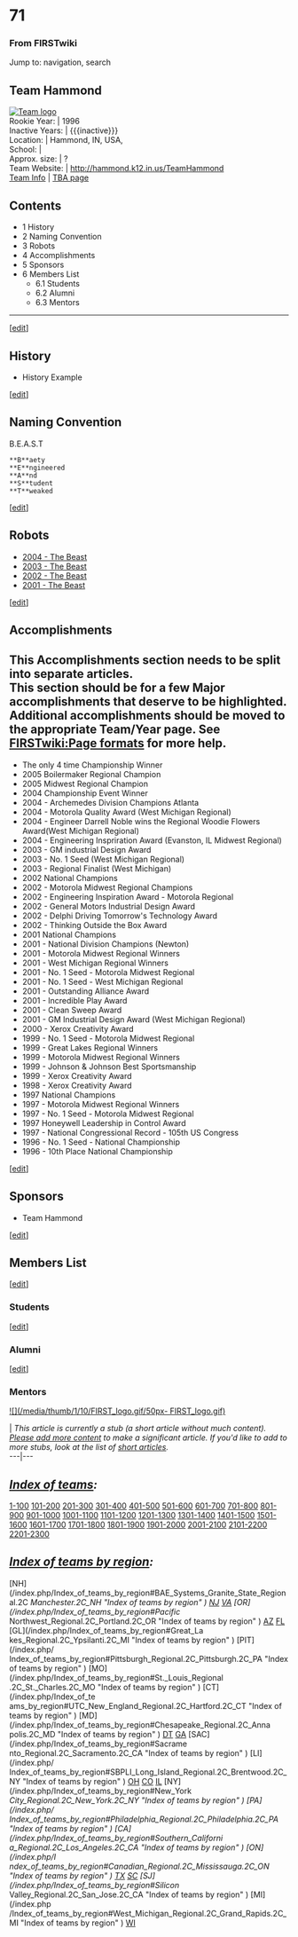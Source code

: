 # 71

### From FIRSTwiki

Jump to: navigation, search

Team Hammond  
---  
[![Team logo](/media/b/b2/Theteamlogo.jpg)](/index.php/Image:Theteamlogo.jpg
"Team logo" )  
Rookie Year: | 1996  
Inactive Years: | {{{inactive}}}  
Location: | Hammond, IN, USA,  
School: |  
Approx. size: | ?  
Team Website: | <http://hammond.k12.in.us/TeamHammond>  
[Team Info](https://my.usfirst.org/myarea/index.lasso?page=teaminfo&team=71
"https://my.usfirst.org/myarea/index.lasso?page=teaminfo&team=71" ) | [TBA
page](http://www.thebluealliance.net/tbatv/team.php?team=71
"http://www.thebluealliance.net/tbatv/team.php?team=71" )  
  
  

## Contents

  * 1 History
  * 2 Naming Convention
  * 3 Robots
  * 4 Accomplishments
  * 5 Sponsors
  * 6 Members List
    * 6.1 Students
    * 6.2 Alumni
    * 6.3 Mentors  
---  
  
[[edit](/index.php?title=71&action=edit&section=1 "Edit section: History" )]

## History

  * History Example 

[[edit](/index.php?title=71&action=edit&section=2 "Edit section: Naming
Convention" )]

## Naming Convention

B.E.A.S.T

    
    
    **B**aety 
    **E**ngineered 
    **A**nd 
    **S**tudent 
    **T**weaked
    

[[edit](/index.php?title=71&action=edit&section=3 "Edit section: Robots" )]

## Robots

  * [2004 - The Beast](/index.php?title=The_Beast_%2871%29&action=edit "The Beast \(71\)" )
  * [2003 - The Beast](/index.php?title=The_Beast_%2871%29&action=edit "The Beast \(71\)" )
  * [2002 - The Beast](/index.php?title=The_Beast_%2871%29&action=edit "The Beast \(71\)" )
  * [2001 - The Beast](/index.php?title=The_Beast_%2871%29&action=edit "The Beast \(71\)" )

[[edit](/index.php?title=71&action=edit&section=4 "Edit section:
Accomplishments" )]

## Accomplishments

**This Accomplishments section needs to be split into separate articles.**   
This section should be for a few Major accomplishments that deserve to be
highlighted.  
Additional accomplishments should be moved to the appropriate Team/Year page.
See [FIRSTwiki:Page formats](/index.php/FIRSTwiki:Page_formats "FIRSTwiki:Page
formats" ) for more help.  
---  
  
  * The only 4 time Championship Winner 
  * 2005 Boilermaker Regional Champion 
  * 2005 Midwest Regional Champion 
  * 2004 Championship Event Winner 
  * 2004 - Archemedes Division Champions Atlanta 
  * 2004 - Motorola Quality Award (West Michigan Regional) 
  * 2004 - Engineer Darrell Noble wins the Regional Woodie Flowers Award(West Michigan Regional) 
  * 2004 - Engineering Inspriration Award (Evanston, IL Midwest Regional) 
  * 2003 - GM industrial Design Award 
  * 2003 - No. 1 Seed (West Michigan Regional) 
  * 2003 - Regional Finalist (West Michigan) 
  * 2002 National Champions 
  * 2002 - Motorola Midwest Regional Champions 
  * 2002 - Engineering Inspiration Award - Motorola Regional 
  * 2002 - General Motors Industrial Design Award 
  * 2002 - Delphi Driving Tomorrow's Technology Award 
  * 2002 - Thinking Outside the Box Award 
  * 2001 National Champions 
  * 2001 - National Division Champions (Newton) 
  * 2001 - Motorola Midwest Regional Winners 
  * 2001 - West Michigan Regional Winners 
  * 2001 - No. 1 Seed - Motorola Midwest Regional 
  * 2001 - No. 1 Seed - West Michigan Regional 
  * 2001 - Outstanding Alliance Award 
  * 2001 - Incredible Play Award 
  * 2001 - Clean Sweep Award 
  * 2001 - GM Industrial Design Award (West Michigan Regional) 
  * 2000 - Xerox Creativity Award 
  * 1999 - No. 1 Seed - Motorola Midwest Regional 
  * 1999 - Great Lakes Regional Winners 
  * 1999 - Motorola Midwest Regional Winners 
  * 1999 - Johnson &amp; Johnson Best Sportsmanship 
  * 1999 - Xerox Creativity Award 
  * 1998 - Xerox Creativity Award 
  * 1997 National Champions 
  * 1997 - Motorola Midwest Regional Winners 
  * 1997 - No. 1 Seed - Motorola Midwest Regional 
  * 1997 Honeywell Leadership in Control Award 
  * 1997 - National Congressional Record - 105th US Congress 
  * 1996 - No. 1 Seed - National Championship 
  * 1996 - 10th Place National Championship 

[[edit](/index.php?title=71&action=edit&section=5 "Edit section: Sponsors" )]

## Sponsors

  * Team Hammond 

[[edit](/index.php?title=71&action=edit&section=6 "Edit section: Members List"
)]

## Members List

[[edit](/index.php?title=71&action=edit&section=7 "Edit section: Students" )]

### Students

[[edit](/index.php?title=71&action=edit&section=8 "Edit section: Alumni" )]

### Alumni

[[edit](/index.php?title=71&action=edit&section=9 "Edit section: Mentors" )]

### Mentors

[![](/media/thumb/1/10/FIRST_logo.gif/50px-
FIRST_logo.gif)](/index.php/Image:FIRST_logo.gif "" )

|  _This article is currently a stub (a short article without much content).
[Please add more
content](http://www.firstwiki.net/index.php?title=71&action=edit
"http://www.firstwiki.net/index.php?title=71&action=edit" ) to make a
significant article. If you'd like to add to more stubs, look at the list of
[short articles](/index.php/Special:Shortpages "Special:Shortpages" )._  
---|---  
  
  

_[Index of teams](/index.php/Index_of_teams "Index of teams" ):_  
---  
  
[1-100](/index.php/Index_of_teams#1-100 "Index of teams" )
[101-200](/index.php/Index_of_teams#101-200 "Index of teams" )
[201-300](/index.php/Index_of_teams#201-300 "Index of teams" )
[301-400](/index.php/Index_of_teams#301-400 "Index of teams" )
[401-500](/index.php/Index_of_teams#401-500 "Index of teams" )
[501-600](/index.php/Index_of_teams#501-600 "Index of teams" )
[601-700](/index.php/Index_of_teams#601-700 "Index of teams" )
[701-800](/index.php/Index_of_teams#701-800 "Index of teams" )
[801-900](/index.php/Index_of_teams#801-900 "Index of teams" )
[901-1000](/index.php/Index_of_teams#901-1000 "Index of teams" )
[1001-1100](/index.php/Index_of_teams#1001-1100 "Index of teams" )
[1101-1200](/index.php/Index_of_teams#1101-1200 "Index of teams" )
[1201-1300](/index.php/Index_of_teams#1201-1300 "Index of teams" )
[1301-1400](/index.php/Index_of_teams#1301-1400 "Index of teams" )
[1401-1500](/index.php/Index_of_teams#1401-1500 "Index of teams" )
[1501-1600](/index.php/Index_of_teams#1501-1600 "Index of teams" )
[1601-1700](/index.php/Index_of_teams#1601-1700 "Index of teams" )
[1701-1800](/index.php/Index_of_teams#1701-1800 "Index of teams" )
[1801-1900](/index.php/Index_of_teams#1801-1900 "Index of teams" )
[1901-2000](/index.php/Index_of_teams#1901-2000 "Index of teams" )
[2001-2100](/index.php/Index_of_teams#2001-2100 "Index of teams" )
[2101-2200](/index.php/Index_of_teams#2101-2200 "Index of teams" )
[2201-2300](/index.php/Index_of_teams#2201-2300 "Index of teams" )  
  
  

_[Index of teams by region](/index.php/Index_of_teams_by_region "Index of
teams by region" ):_  
---  
  
[NH](/index.php/Index_of_teams_by_region#BAE_Systems_Granite_State_Regional.2C
_Manchester.2C_NH "Index of teams by region" )
[NJ](/index.php/Index_of_teams_by_region#New_Jersey_Regional.2C_Trenton.2C_NJ
"Index of teams by region" )
[VA](/index.php/Index_of_teams_by_region#NASA.2FVCU_Regional.2C_Richmond.2C_VA
"Index of teams by region" ) [OR](/index.php/Index_of_teams_by_region#Pacific_
Northwest_Regional.2C_Portland.2C_OR "Index of teams by region" )
[AZ](/index.php/Index_of_teams_by_region#Arizona_Regional.2C_Phoenix.2C_AZ
"Index of teams by region" )
[FL](/index.php/Index_of_teams_by_region#Florida_Regional.2C_Orlando.2C_FL
"Index of teams by region" ) [GL](/index.php/Index_of_teams_by_region#Great_La
kes_Regional.2C_Ypsilanti.2C_MI "Index of teams by region" ) [PIT](/index.php/
Index_of_teams_by_region#Pittsburgh_Regional.2C_Pittsburgh.2C_PA "Index of
teams by region" ) [MO](/index.php/Index_of_teams_by_region#St._Louis_Regional
.2C_St._Charles.2C_MO "Index of teams by region" ) [CT](/index.php/Index_of_te
ams_by_region#UTC_New_England_Regional.2C_Hartford.2C_CT "Index of teams by
region" ) [MD](/index.php/Index_of_teams_by_region#Chesapeake_Regional.2C_Anna
polis.2C_MD "Index of teams by region" )
[DT](/index.php/Index_of_teams_by_region#Detroit_Regional.2C_Detroit.2C_MI
"Index of teams by region" )
[GA](/index.php/Index_of_teams_by_region#Peachtree_Regional.2C_Duluth.2C_GA
"Index of teams by region" ) [SAC](/index.php/Index_of_teams_by_region#Sacrame
nto_Regional.2C_Sacramento.2C_CA "Index of teams by region" ) [LI](/index.php/
Index_of_teams_by_region#SBPLI_Long_Island_Regional.2C_Brentwood.2C_NY "Index
of teams by region" )
[OH](/index.php/Index_of_teams_by_region#Buckeye_Regional.2C_Cleveland.2C_OH
"Index of teams by region" )
[CO](/index.php/Index_of_teams_by_region#Colorado_Regional.2C_Denver.2C_CO
"Index of teams by region" )
[IL](/index.php/Index_of_teams_by_region#Midwest_Regional.2C_Evanston.2C_IL
"Index of teams by region" ) [NY](/index.php/Index_of_teams_by_region#New_York
_City_Regional.2C_New_York.2C_NY "Index of teams by region" ) [PA](/index.php/
Index_of_teams_by_region#Philadelphia_Regional.2C_Philadelphia.2C_PA "Index of
teams by region" ) [CA](/index.php/Index_of_teams_by_region#Southern_Californi
a_Regional.2C_Los_Angeles.2C_CA "Index of teams by region" ) [ON](/index.php/I
ndex_of_teams_by_region#Canadian_Regional.2C_Mississauga.2C_ON "Index of teams
by region" )
[TX](/index.php/Index_of_teams_by_region#Lone_Star_Regional.2C_Houston.2C_TX
"Index of teams by region" )
[SC](/index.php/Index_of_teams_by_region#Palmetto_Regional.2C_Columbia.2C_SC
"Index of teams by region" ) [SJ](/index.php/Index_of_teams_by_region#Silicon_
Valley_Regional.2C_San_Jose.2C_CA "Index of teams by region" ) [MI](/index.php
/Index_of_teams_by_region#West_Michigan_Regional.2C_Grand_Rapids.2C_MI "Index
of teams by region" )
[WI](/index.php/Index_of_teams_by_region#Wisconsin_Regional.2C_Milwaukee.2C_WI
"Index of teams by region" )  
  
  

